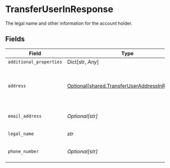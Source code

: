 # TransferUserInResponse

The legal name and other information for the account holder.


## Fields

| Field                                                                                                  | Type                                                                                                   | Required                                                                                               | Description                                                                                            |
| ------------------------------------------------------------------------------------------------------ | ------------------------------------------------------------------------------------------------------ | ------------------------------------------------------------------------------------------------------ | ------------------------------------------------------------------------------------------------------ |
| `additional_properties`                                                                                | Dict[str, *Any*]                                                                                       | :heavy_minus_sign:                                                                                     | N/A                                                                                                    |
| `address`                                                                                              | [Optional[shared.TransferUserAddressInResponse]](../../models/shared/transferuseraddressinresponse.md) | :heavy_check_mark:                                                                                     | The address associated with the account holder.                                                        |
| `email_address`                                                                                        | *Optional[str]*                                                                                        | :heavy_check_mark:                                                                                     | The user's email address.                                                                              |
| `legal_name`                                                                                           | *str*                                                                                                  | :heavy_check_mark:                                                                                     | The user's legal name.                                                                                 |
| `phone_number`                                                                                         | *Optional[str]*                                                                                        | :heavy_check_mark:                                                                                     | The user's phone number.                                                                               |